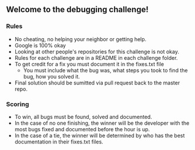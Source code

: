 ## Welcome to the debugging challenge!

### Rules

* No cheating, no helping your neighbor or getting help.
* Google is 100% okay
* Looking at other people's repositories for this challenge is not okay.
* Rules for each challenge are in a README in each challenge folder.
* To get credit for a fix you must document it in the fixes.txt file
    * You must include what the bug was, what steps you took to find the bug, how you solved it.
* Final solution should be sumitted via pull request back to the master repo.


### Scoring

* To win, all bugs must be found, solved and documented.
* In the case of no one finishing, the winner will be the developer with the most bugs fixed and documented before the hour is up. 
* In the case of a tie, the winner will be determined by who has the best documentation in their fixes.txt files.